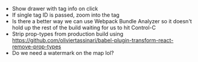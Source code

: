 * Show drawer with tag info on click
* If single tag ID is passed, zoom into the tag
* Is there a better way we can use Webpack Bundle Analyzer so it doesn't hold up
  the rest of the build waiting for us to hit Control-C
* Strip prop-types from production build using
  <https://github.com/oliviertassinari/babel-plugin-transform-react-remove-prop-types>
* Do we need a watermark on the map lol?
